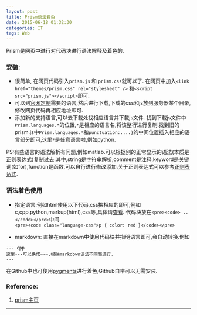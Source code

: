 ```yaml
---
layout: post
title: Prism语法着色
date: 2015-06-18 01:32:30
categories: IT
tags: Web
---
```


Prism是网页中进行对代码块进行语法解释及着色的.

### 安装: 

- 很简单, 在网页代码引入`prism.js` 和 `prism.css`就可以了. 在网页中加入`<link href="themes/prism.css" rel="stylesheet" />` 和`<script src="prism.js"></script>`即可.
- 可以到[官网定制](http://prismjs.com/download.html)需要的语言,然后进行下载,下载的css和js放到服务器某个目录,修改网页代码再相应地址即可.
- 添加新的支持语言,可以去下载处找相应语言并下载js文件. 找到下载js文件中`Prism.languages.*`的位置,`*`是相应的语言名,将该整行进行复制.找到旧的prism.js中`Prism.languages.*`和`punctuation:....}`的中间位置插入相应的语言部分即可,这里`*`是任意语言啦,例如python.  

PS:有些语言的语法解析有问题,例如matlab.可以根据别的正常显示的语法(本质是正则表达式)复制过去.其中,string是字符串解析,comment是注释,keyword是关键词(如for),function是函数,可以自行进行修改添加.关于正则表达式可以参考[正则表达式](http://platinhom.github.io/2015/06/10/regexp-re/).

### 语法着色使用

- 指定语言:例如html使用以下代码,css换相应的即可,例如c,cpp,python,markup(html),css等,具体请[查看](http://prismjs.com/#languages-list). 代码块放在`<pre><code> ..</code></pre>`中间.     
`<pre><code class="language-css">p { color: red }</code></pre>`

- markdown: 直接在markdown中使用代码块并指明语言即可,会自动转换.例如

~~~~ 
--- cpp
这里---可以换成~~~,根据markdown语法不同而进行.
---
~~~~

在Github中也可使用[pygments](http://pygments.org/)进行着色,Github自带可以无需安装.

### Reference:

1. [prism主页](http://prismjs.com/) 

---
